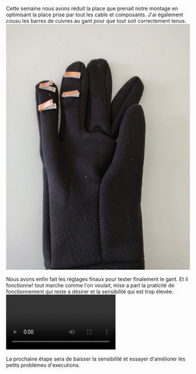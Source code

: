 Cette semaine nous avons réduit la place que prenait notre montage en optimisant la place prise par tout les cable et composants.
J'ai également cousu les barres de cuivres au gant pour que tout soit correctement tenus.  
![Couture gant](https://github.com/Axel06c/Gant-Musical-Arduino/blob/master/lib/Images/Couture%20cuivre%20gant.jpg)  

Nous avons enfin fait les réglages finaux pour tester finalement le gant.
Et il fonctionne! tout marche comme l'on voulait, mise a part la praticité de fonctionnement qui reste a désirer et la sensibilité qui est trop élevée.
![vidéo gant](https://github.com/Axel06c/Gant-Musical-Arduino/blob/master/lib/Images/video%20gant%201.mp4)

La prochaine étape sera de baisser la sensibilité et essayer d'améliorer les petits problèmes d'executions.
